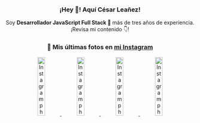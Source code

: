 <div align="center">

<h3>¡Hey 👋! Aquí César Leañez!</h3>

<p>Soy <strong>Desarrollador JavaScript Full Stack 🚀</strong> más de tres años de experiencia.<br />¡Revisa mi contenido 👇!</p>

### 📸 Mis últimas fotos en [mi Instagram](https://instagram.com/cesarsoftware.dev)


<a href='https://instagram.com/p/DIt9Oknp-PZ' target='_blank'>
  <img width='20%' src='https://instagram.fcmn2-1.fna.fbcdn.net/v/t51.2885-15/491444712_17914409433097059_55076089485466172_n.jpg?stp=dst-jpg_e35_tt6&efg=eyJ2ZW5jb2RlX3RhZyI6IkZFRUQuaW1hZ2VfdXJsZ2VuLjU1MngzNDEuc2RyLmY3NTc2MS5kZWZhdWx0X2ltYWdlIn0&_nc_ht=instagram.fcmn2-1.fna.fbcdn.net&_nc_cat=103&_nc_oc=Q6cZ2QENtQOebdUgVUnAqN-tMTbs3BQNZDppmEv_56gP4w_rEkv0xwoUYuiQdsi8OHaUFd8&_nc_ohc=8aUZLvbTT0QQ7kNvwFqlH9Z&_nc_gid=891mNc8W49MGEqjEWM8GRg&edm=ACWDqb8BAAAA&ccb=7-5&ig_cache_key=MzYxNTgxNTM1ODA3ODI0Nzg5Nw%3D%3D.3-ccb7-5&oh=00_AfLqzDYaHidkQgYp-He44HNO2bVx-0zay4ArKMMa6ePvLg&oe=683198EB&_nc_sid=ee9879' alt='Instagram photo' />
</a>
<a href='https://instagram.com/p/DICt8_ruj1K' target='_blank'>
  <img width='20%' src='https://instagram.fcmn2-1.fna.fbcdn.net/v/t51.2885-15/487811720_2261442050918393_7784971145546330846_n.jpg?stp=dst-jpg_e15_tt6&efg=eyJ2ZW5jb2RlX3RhZyI6IkNMSVBTLmltYWdlX3VybGdlbi42NDB4MTE1Ni5zZHIuZjcxODc4LmRlZmF1bHRfY292ZXJfZnJhbWUifQ&_nc_ht=instagram.fcmn2-1.fna.fbcdn.net&_nc_cat=105&_nc_oc=Q6cZ2QENtQOebdUgVUnAqN-tMTbs3BQNZDppmEv_56gP4w_rEkv0xwoUYuiQdsi8OHaUFd8&_nc_ohc=jJZ6vm8GiMEQ7kNvwHKwZ4q&_nc_gid=891mNc8W49MGEqjEWM8GRg&edm=ACWDqb8BAAAA&ccb=7-5&ig_cache_key=MzYwMzY0NDc1NTQ5MDc4MjUzOA%3D%3D.3-ccb7-5&oh=00_AfLHVNOALJrOoptbFt321rJcfTrh0PaeYu_PL8O1YmXn1g&oe=68318BE1&_nc_sid=ee9879' alt='Instagram photo' />
</a>
<a href='https://instagram.com/p/DIAOH7MuTdG' target='_blank'>
  <img width='20%' src='https://instagram.fcmn3-2.fna.fbcdn.net/v/t51.2885-15/487701094_964176539225257_203758693226461245_n.jpg?stp=dst-jpg_e15_tt6&efg=eyJ2ZW5jb2RlX3RhZyI6IkNMSVBTLmltYWdlX3VybGdlbi42NDB4MTE1Ni5zZHIuZjcxODc4LmRlZmF1bHRfY292ZXJfZnJhbWUifQ&_nc_ht=instagram.fcmn3-2.fna.fbcdn.net&_nc_cat=101&_nc_oc=Q6cZ2QENtQOebdUgVUnAqN-tMTbs3BQNZDppmEv_56gP4w_rEkv0xwoUYuiQdsi8OHaUFd8&_nc_ohc=b3N2d0TdDoIQ7kNvwHy6M7v&_nc_gid=891mNc8W49MGEqjEWM8GRg&edm=ACWDqb8BAAAA&ccb=7-5&ig_cache_key=MzYwMjk0MTgxOTE0ODEyMTkyNg%3D%3D.3-ccb7-5&oh=00_AfIS4ohHc0bO7KT6019W-QQvBYVPdBzjGQ1l8bVbDYzKKw&oe=68319D98&_nc_sid=ee9879' alt='Instagram photo' />
</a>
<a href='https://instagram.com/p/DHtKENeumyc' target='_blank'>
  <img width='20%' src='https://instagram.fcmn2-2.fna.fbcdn.net/v/t51.2885-15/486620439_1373071664043671_6215675251976925620_n.jpg?stp=dst-jpg_e15_tt6&efg=eyJ2ZW5jb2RlX3RhZyI6IkNMSVBTLmltYWdlX3VybGdlbi42NDB4MTE0Ni5zZHIuZjcxODc4LmRlZmF1bHRfY292ZXJfZnJhbWUifQ&_nc_ht=instagram.fcmn2-2.fna.fbcdn.net&_nc_cat=111&_nc_oc=Q6cZ2QENtQOebdUgVUnAqN-tMTbs3BQNZDppmEv_56gP4w_rEkv0xwoUYuiQdsi8OHaUFd8&_nc_ohc=3fCY2aWFRd0Q7kNvwFQZf9O&_nc_gid=891mNc8W49MGEqjEWM8GRg&edm=ACWDqb8BAAAA&ccb=7-5&ig_cache_key=MzU5NzU3NTk0NzE1NjA5MDAxMg%3D%3D.3-ccb7-5&oh=00_AfJVxIN8ng9APkWc7j58mtax36VeSD1hvvaANO26VBFMzQ&oe=6831B324&_nc_sid=ee9879' alt='Instagram photo' />
</a>

</div>
